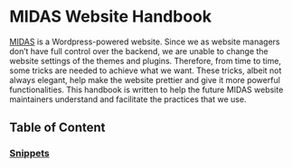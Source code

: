 # MIDAS Website Handbook
[MIDAS](https://midas.umich.edu) is a Wordpress-powered website. Since we as website managers don’t have full control over the backend, we are unable to change the website settings of the themes and plugins. Therefore, from time to time, some tricks are needed to achieve what we want. These tricks, albeit not always elegant, help make the website prettier and give it more powerful functionalities. This handbook is written to help the future MIDAS website maintainers understand and facilitate the practices that we use.

## Table of Content
### [Snippets](snippets.md)